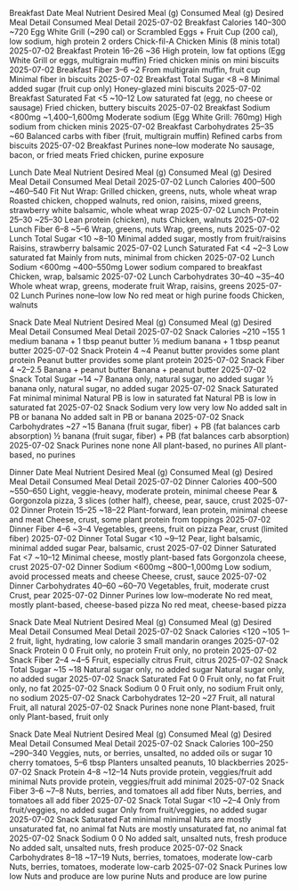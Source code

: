 Breakfast
Date	Meal	Nutrient	Desired Meal (g)	Consumed Meal (g)	Desired Meal Detail	Consumed Meal Detail
2025-07-02	Breakfast	Calories	140–300	~720	Egg White Grill (~290 cal) or Scrambled Eggs + Fruit Cup (200 cal), low sodium, high protein	2 orders Chick-fil-A Chicken Minis (8 minis total)
2025-07-02	Breakfast	Protein	16–26	~36	High protein, low fat options (Egg White Grill or eggs, multigrain muffin)	Fried chicken minis on mini biscuits
2025-07-02	Breakfast	Fiber	3–6	~2	From multigrain muffin, fruit cup	Minimal fiber in biscuits
2025-07-02	Breakfast	Total Sugar	<8	~8	Minimal added sugar (fruit cup only)	Honey-glazed mini biscuits
2025-07-02	Breakfast	Saturated Fat	<5	~10–12	Low saturated fat (egg, no cheese or sausage)	Fried chicken, buttery biscuits
2025-07-02	Breakfast	Sodium	<800mg	~1,400–1,600mg	Moderate sodium (Egg White Grill: 760mg)	High sodium from chicken minis
2025-07-02	Breakfast	Carbohydrates	25–35	~60	Balanced carbs with fiber (fruit, multigrain muffin)	Refined carbs from biscuits
2025-07-02	Breakfast	Purines	none–low	moderate	No sausage, bacon, or fried meats	Fried chicken, purine exposure

Lunch
Date	Meal	Nutrient	Desired Meal (g)	Consumed Meal (g)	Desired Meal Detail	Consumed Meal Detail
2025-07-02	Lunch	Calories	400–500	~460–540	Fit Nut Wrap: Grilled chicken, greens, nuts, whole wheat wrap	Roasted chicken, chopped walnuts, red onion, raisins, mixed greens, strawberry white balsamic, whole wheat wrap
2025-07-02	Lunch	Protein	25–30	~25–30	Lean protein (chicken), nuts	Chicken, walnuts
2025-07-02	Lunch	Fiber	6–8	~5–6	Wrap, greens, nuts	Wrap, greens, nuts
2025-07-02	Lunch	Total Sugar	<10	~8–10	Minimal added sugar, mostly from fruit/raisins	Raisins, strawberry balsamic
2025-07-02	Lunch	Saturated Fat	<4	~2–3	Low saturated fat	Mainly from nuts, minimal from chicken
2025-07-02	Lunch	Sodium	<600mg	~400–550mg	Lower sodium compared to breakfast	Chicken, wrap, balsamic
2025-07-02	Lunch	Carbohydrates	30–40	~35–40	Whole wheat wrap, greens, moderate fruit	Wrap, raisins, greens
2025-07-02	Lunch	Purines	none–low	low	No red meat or high purine foods	Chicken, walnuts

Snack
Date	Meal	Nutrient	Desired Meal (g)	Consumed Meal (g)	Desired Meal Detail	Consumed Meal Detail
2025-07-02	Snack	Calories	~210	~155	1 medium banana + 1 tbsp peanut butter	½ medium banana + 1 tbsp peanut butter
2025-07-02	Snack	Protein	4	~4	Peanut butter provides some plant protein	Peanut butter provides some plant protein
2025-07-02	Snack	Fiber	4	~2–2.5	Banana + peanut butter	Banana + peanut butter
2025-07-02	Snack	Total Sugar	~14	~7	Banana only, natural sugar, no added sugar	½ banana only, natural sugar, no added sugar
2025-07-02	Snack	Saturated Fat	minimal	minimal	Natural PB is low in saturated fat	Natural PB is low in saturated fat
2025-07-02	Snack	Sodium	very low	very low	No added salt in PB or banana	No added salt in PB or banana
2025-07-02	Snack	Carbohydrates	~27	~15	Banana (fruit sugar, fiber) + PB (fat balances carb absorption)	½ banana (fruit sugar, fiber) + PB (fat balances carb absorption)
2025-07-02	Snack	Purines	none	none	All plant-based, no purines	All plant-based, no purines

Dinner
Date	Meal	Nutrient	Desired Meal (g)	Consumed Meal (g)	Desired Meal Detail	Consumed Meal Detail
2025-07-02	Dinner	Calories	400–500	~550–650	Light, veggie-heavy, moderate protein, minimal cheese	Pear & Gorgonzola pizza, 3 slices (other half), cheese, pear, sauce, crust
2025-07-02	Dinner	Protein	15–25	~18–22	Plant-forward, lean protein, minimal cheese and meat	Cheese, crust, some plant protein from toppings
2025-07-02	Dinner	Fiber	4–6	~3–4	Vegetables, greens, fruit on pizza	Pear, crust (limited fiber)
2025-07-02	Dinner	Total Sugar	<10	~9–12	Pear, light balsamic, minimal added sugar	Pear, balsamic, crust
2025-07-02	Dinner	Saturated Fat	<7	~10–12	Minimal cheese, mostly plant-based fats	Gorgonzola cheese, crust
2025-07-02	Dinner	Sodium	<600mg	~800–1,000mg	Low sodium, avoid processed meats and cheese	Cheese, crust, sauce
2025-07-02	Dinner	Carbohydrates	40–60	~60–70	Vegetables, fruit, moderate crust	Crust, pear
2025-07-02	Dinner	Purines	low	low–moderate	No red meat, mostly plant-based, cheese-based pizza	No red meat, cheese-based pizza

Snack
Date	Meal	Nutrient	Desired Meal (g)	Consumed Meal (g)	Desired Meal Detail	Consumed Meal Detail
2025-07-02	Snack	Calories	<120	~105	1–2 fruit, light, hydrating, low calorie	3 small mandarin oranges
2025-07-02	Snack	Protein	0	0	Fruit only, no protein	Fruit only, no protein
2025-07-02	Snack	Fiber	2–4	~4–5	Fruit, especially citrus	Fruit, citrus
2025-07-02	Snack	Total Sugar	~15	~18	Natural sugar only, no added sugar	Natural sugar only, no added sugar
2025-07-02	Snack	Saturated Fat	0	0	Fruit only, no fat	Fruit only, no fat
2025-07-02	Snack	Sodium	0	0	Fruit only, no sodium	Fruit only, no sodium
2025-07-02	Snack	Carbohydrates	12–20	~27	Fruit, all natural	Fruit, all natural
2025-07-02	Snack	Purines	none	none	Plant-based, fruit only	Plant-based, fruit only

Snack
Date	Meal	Nutrient	Desired Meal (g)	Consumed Meal (g)	Desired Meal Detail	Consumed Meal Detail
2025-07-02	Snack	Calories	100–250	~290–340	Veggies, nuts, or berries, unsalted, no added oils or sugar	10 cherry tomatoes, 5–6 tbsp Planters unsalted peanuts, 10 blackberries
2025-07-02	Snack	Protein	4–8	~12–14	Nuts provide protein, veggies/fruit add minimal	Nuts provide protein, veggies/fruit add minimal
2025-07-02	Snack	Fiber	3–6	~7–8	Nuts, berries, and tomatoes all add fiber	Nuts, berries, and tomatoes all add fiber
2025-07-02	Snack	Total Sugar	<10	~2–4	Only from fruit/veggies, no added sugar	Only from fruit/veggies, no added sugar
2025-07-02	Snack	Saturated Fat	minimal	minimal	Nuts are mostly unsaturated fat, no animal fat	Nuts are mostly unsaturated fat, no animal fat
2025-07-02	Snack	Sodium	0	0	No added salt, unsalted nuts, fresh produce	No added salt, unsalted nuts, fresh produce
2025-07-02	Snack	Carbohydrates	8–18	~17–19	Nuts, berries, tomatoes, moderate low-carb	Nuts, berries, tomatoes, moderate low-carb
2025-07-02	Snack	Purines	low	low	Nuts and produce are low purine	Nuts and produce are low purine
